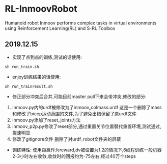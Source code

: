 # RL-InmoovRobot
Humanoid robot Inmoov performs complex tasks in virtual environments using Reinforcement Learning(RL) and S-RL Toolbox

## 2019.12.15

- 实现了点到点的训练,测试的话使用:
```
sh run_train.sh
```
- enjoy训练结果的话使用:
```
sh run_trainresult.sh
```
- 修正部分冲突后合并,可能目前master pull下来会带冲突,修改的部分:
1. inmoov.py内的urdf被修改为了inmoov_colmass.urdf 这是一个删除了mass和修改了bicep运动范围的文件,为了避免出错保留了原urdf文件
2. inmoov.py添加了reset_joints方法
3. inmoov_p2p.py修改了reset部分,通过重置关节位置替代重置环境,测试通过,提速明显
4. 修改了gitignore文件 删除了对urdf_robot文件夹的屏蔽
- 训练特性:
使用距离作为reward,dv被设置为1.2的情况下,6线程训练一般机器2-3小时左右收敛,收敛时的回报约为-75左右,经过40万个steps
